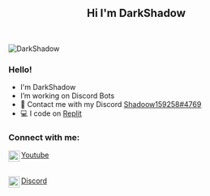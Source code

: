 <!-- TITLE -->
<h2 align="center">Hi I'm DarkShadow</h2>

<!-- BUTTONS -->
<p align="center">
    <img alt="" src=https://img.shields.io/github/stars/MrDarkShdoow?affiliations=OWNER%2CCOLLABORATOR />
    <img alt="" src=https://komarev.com/ghpvc/?username=MrDarkShadoow />
</p>

<!-- BANNER -->
<img src="assets/dogesamuraikawai.jpg" alt="DarkShadow">

<!-- -----ABOUT ME----- -->
### Hello!

<ul>
  <li> I'm DarkShadow</li>
  <li> I’m working on Discord Bots</li>
  <li> 💌 Contact me with my Discord <a href="https://www.discord.com/users/580821309420994590">Shadoow159258#4769</a></li>
  <li> 💻 I code on <a href="https://replit.com" target="_blank">Replit</a></li>
</ul>

<!-- SOCIALS -->
### Connect with me:

<img align="left" alt="youtube" width="22px" src="https://cdn.jsdelivr.net/npm/simple-icons@v3/icons/youtube.svg" />[Youtube](https://www.youtube.com/channel/UC4zkPH1ticImcO4-fjM2pZA)
<br>
<br>
<br>
<img align="left" alt="discord" width="22px" src="https://cdn.jsdelivr.net/npm/simple-icons@v3/icons/discord.svg" />[Discord](https://www.discord.com/users/580821309420994590)
